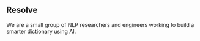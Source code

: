 ## Resolve

We are a small group of NLP researchers and engineers working to build a smarter dictionary using AI. 
